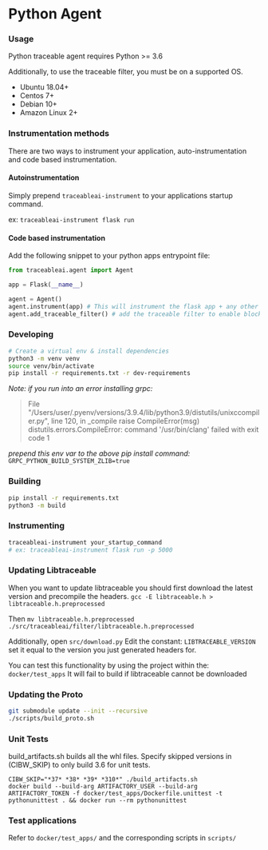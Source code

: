 # Python Agent

### Usage
Python traceable agent requires Python >= 3.6

Additionally, to use the traceable filter, you must be on a supported OS. 
- Ubuntu 18.04+
- Centos 7+
- Debian 10+
- Amazon Linux 2+

### Instrumentation methods
There are two ways to instrument your application, auto-instrumentation and code based instrumentation.

#### Autoinstrumentation
Simply prepend `traceableai-instrument` to your applications startup command.

ex: `traceableai-instrument flask run`


#### Code based instrumentation
Add the following snippet to your python apps entrypoint file:
```python
from traceableai.agent import Agent

app = Flask(__name__)

agent = Agent()
agent.instrument(app) # This will instrument the flask app + any other modules that are supported
agent.add_traceable_filter() # add the traceable filter to enable blocking
```

### Developing
```bash
# Create a virtual env & install dependencies
python3 -m venv venv
source venv/bin/activate
pip install -r requirements.txt -r dev-requirements 
```

_Note: if you run into an error installing grpc:_
> File "/Users/user/.pyenv/versions/3.9.4/lib/python3.9/distutils/unixccompiler.py", line 120, in _compile
> raise CompileError(msg)
> distutils.errors.CompileError: command '/usr/bin/clang' failed with exit code 1

_prepend this env var to the above pip install command:_ 
`GRPC_PYTHON_BUILD_SYSTEM_ZLIB=true`

### Building
```bash
pip install -r requirements.txt
python3 -m build
```

### Instrumenting
```bash
traceableai-instrument your_startup_command
# ex: traceableai-instrument flask run -p 5000 
```

### Updating Libtraceable
When you want to update libtraceable you should first download the latest version and precompile the headers. 
```gcc -E libtraceable.h > libtraceable.h.preprocessed```

Then `mv libtraceable.h.preprocessed ./src/traceableai/filter/libtraceable.h.preprocessed`

Additionally, open `src/download.py`
Edit the constant: `LIBTRACEABLE_VERSION` set it equal to the version you just generated headers for.


You can test this functionality by using the project within the: `docker/test_apps`
It will fail to build if libtraceable cannot be downloaded

### Updating the Proto
```bash
git submodule update --init --recursive
./scripts/build_proto.sh
```
### Unit Tests
build_artifacts.sh builds all the whl files. Specify skipped versions in (CIBW_SKIP) to only build 3.6 for unit tests. 
```
CIBW_SKIP="*37* *38* *39* *310*" ./build_artifacts.sh
docker build --build-arg ARTIFACTORY_USER --build-arg ARTIFACTORY_TOKEN -f docker/test_apps/Dockerfile.unittest -t pythonunittest . && docker run --rm pythonunittest
```
### Test applications
Refer to `docker/test_apps/` and the corresponding scripts in `scripts/`
